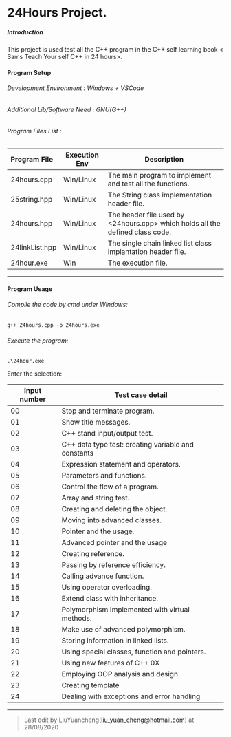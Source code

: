 # 24Hours Project.

##### Introduction

This project is used test all the C++ program in the C++ self learning book < Sams Teach Your self C++ in 24 hours>.

#### Program Setup

###### Development Environment : Windows + VSCode

###### Additional Lib/Software Need : GNU(G++)

###### Program Files List :

| Program File   | Execution Env | Description                                                  |
| :------------- | ------------- | ------------------------------------------------------------ |
| 24hours.cpp    | Win/Linux     | The main program to implement and test all the functions.    |
| 25string.hpp   | Win/Linux     | The String class implementation header file.                 |
| 24hours.hpp    | Win/Linux     | The header file used by <24hours.cpp> which holds all the defined class code. |
| 24linkList.hpp | Win/Linux     | The single chain linked list class implantation header file. |
| 24hour.exe     | Win           | The execution file.                                          |

------

#### Program Usage

###### Compile the code by cmd under Windows: 

```
g++ 24hours.cpp -o 24hours.exe
```

###### Execute the program: 

```
.\24hour.exe
```

Enter the selection: 

| Input number | Test case detail                                    |
| ------------ | --------------------------------------------------- |
| 00           | Stop and terminate program.                         |
| 01           | Show title messages.                                |
| 02           | C++ stand input/output test.                        |
| 03           | C++ data type test: creating variable and constants |
| 04           | Expression statement and operators.                 |
| 05           | Parameters and functions.                           |
| 06           | Control the flow of a program.                      |
| 07           | Array and string test.                              |
| 08           | Creating and deleting the object.                   |
| 09           | Moving into advanced classes.                       |
| 10           | Pointer and the usage.                              |
| 11           | Advanced pointer and the usage                      |
| 12           | Creating reference.                                 |
| 13           | Passing by reference efficiency.                    |
| 14           | Calling advance function.                           |
| 15           | Using operator overloading.                         |
| 16           | Extend class with inheritance.                      |
| 17           | Polymorphism Implemented with virtual methods.      |
| 18           | Make use of advanced polymorphism.                  |
| 19           | Storing information in linked lists.                |
| 20           | Using special classes, function and pointers.       |
| 21           | Using new features of C++ 0X                        |
| 22           | Employing OOP analysis and design.                  |
| 23           | Creating template                                   |
| 24           | Dealing with exceptions and error handling          |





------



> Last edit by LiuYuancheng(liu_yuan_cheng@hotmail.com) at 28/08/2020
